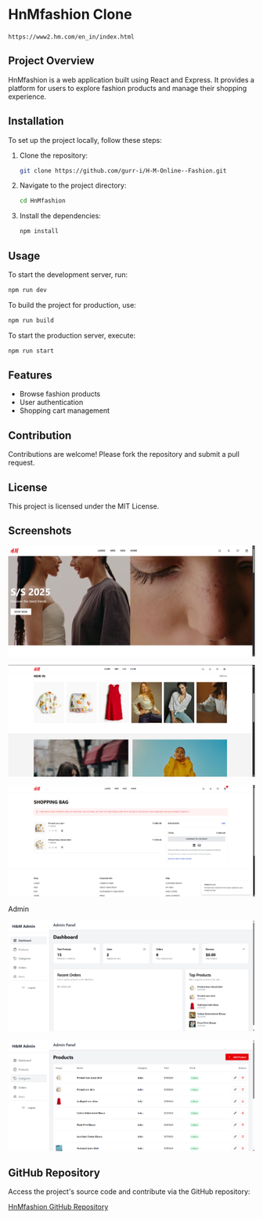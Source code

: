 # HnMfashion Clone

`https://www2.hm.com/en_in/index.html`

## Project Overview

HnMfashion is a web application built using React and Express. It provides a platform for users to explore fashion products and manage their shopping experience.

## Installation

To set up the project locally, follow these steps:

1. Clone the repository:

   ```bash
   git clone https://github.com/gurr-i/H-M-Online--Fashion.git
   ```
2. Navigate to the project directory:

   ```bash
   cd HnMfashion
   ```
3. Install the dependencies:

   ```bash
   npm install
   ```

## Usage

To start the development server, run:

```bash
npm run dev
```

To build the project for production, use:

```bash
npm run build
```

To start the production server, execute:

```bash
npm run start
```

## Features

- Browse fashion products
- User authentication
- Shopping cart management

## Contribution

Contributions are welcome! Please fork the repository and submit a pull request.

## License

This project is licensed under the MIT License.

## Screenshots


![1744863312512](image/README/1744863312512.png)

![1744863342373](image/README/1744863342373.png)


![1744863389346](image/README/1744863389346.png)

Admin

![1744863236141](image/README/1744863236141.png)

![1744863281893](image/README/1744863281893.png)

## GitHub Repository

Access the project's source code and contribute via the GitHub repository:

[HnMfashion GitHub Repository](https://github.com/gurr-i/H-M-Online--Fashion)

